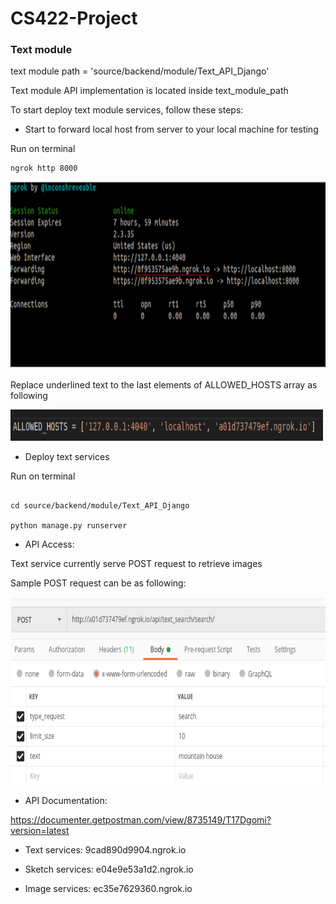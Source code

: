 # CS422-Project

### Text module

text module path = 'source/backend/module/Text_API_Django'

Text module API implementation is located inside text_module_path

To start deploy text module services, follow these steps:

+ Start to forward local host from server to your local machine for testing

Run on terminal
```
ngrok http 8000
```

<img src="/instruction/ngrok.png" width=800 height=300 />

Replace underlined text to the last elements of ALLOWED_HOSTS array as following 

<img src="/instruction/setting.png" width=500 height=50 />

+ Deploy text services

Run on terminal
```

cd source/backend/module/Text_API_Django

python manage.py runserver
```

+ API Access:

Text service currently serve POST request to retrieve images

Sample POST request can be as following: 

<img src="/instruction/sample_request.png" width=800 height=300 />

+ API Documentation:

https://documenter.getpostman.com/view/8735149/T17Dgomi?version=latest

+ Text services: 9cad890d9904.ngrok.io

+ Sketch services: e04e9e53a1d2.ngrok.io

+ Image services: ec35e7629360.ngrok.io
